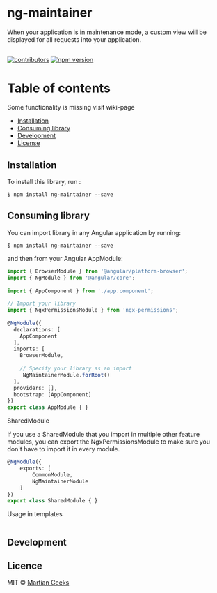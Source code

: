 # ng-maintainer

When your application is in maintenance mode, a custom view will be displayed for all requests into your application.

##
[![contributors](https://img.shields.io/github/contributors/TheMartianGeeks/ng-container.svg)](https://github.com/badges/shields/graphs/contributors)
[![npm version](https://badge.fury.io/js/ng-maintainer.svg)](https://badge.fury.io/js/ng-maintainer)

# Table of contents

Some functionality is missing visit wiki-page

- [Installation](#installation)
- [Consuming library](#consuming-library)
- [Development](#development)
- [License](#license)

## Installation

To install this library, run :

``$ npm install ng-maintainer --save``

## Consuming library

You can import library in any Angular application by running:

`$ npm install ng-maintainer --save`

and then from your Angular AppModule:

``` typescript
import { BrowserModule } from '@angular/platform-browser';
import { NgModule } from '@angular/core';
 
import { AppComponent } from './app.component';
 
// Import your library
import { NgxPermissionsModule } from 'ngx-permissions';
 
@NgModule({
  declarations: [
    AppComponent
  ],
  imports: [
    BrowserModule,
 
    // Specify your library as an import
     NgMaintainerModule.forRoot()
  ],
  providers: [],
  bootstrap: [AppComponent]
})
export class AppModule { }
```

SharedModule

If you use a SharedModule that you import in multiple other feature modules, you can export the NgxPermissionsModule to make sure you don't have to import it in every module.

``` typescript
@NgModule({
    exports: [
        CommonModule,
        NgMaintainerModule
    ]
})
export class SharedModule { }
```

Usage in templates
```
```

## Development

## Licence

MIT © [Martian Geeks](mailto:contact@gmail.com)
